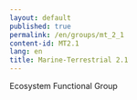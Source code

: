 ```yaml
---
layout: default
published: true
permalink: /en/groups/mt_2_1
content-id: MT2.1
lang: en
title: Marine-Terrestrial 2.1
---
```


Ecosystem Functional Group
